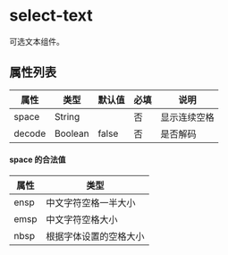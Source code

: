 # select-text

可选文本组件。

## 属性列表

| 属性   | 类型    | 默认值 | 必填 | 说明         |
| ------ | ------- | ------ | ---- | ------------ |
| space  | String  |        | 否   | 显示连续空格 |
| decode | Boolean | false  | 否   | 是否解码     |

#### space 的合法值

| 属性 | 类型                   |
| ---- | ---------------------- |
| ensp | 中文字符空格一半大小   |
| emsp | 中文字符空格大小       |
| nbsp | 根据字体设置的空格大小 |

